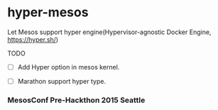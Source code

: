 # hyper-mesos
Let Mesos support hyper engine(Hypervisor-agnostic Docker Engine,  https://hyper.sh/) 

TODO
- [ ] Add Hyper option in mesos kernel.
- [ ] Marathon support hyper type.


### MesosConf Pre-Hackthon 2015 Seattle
